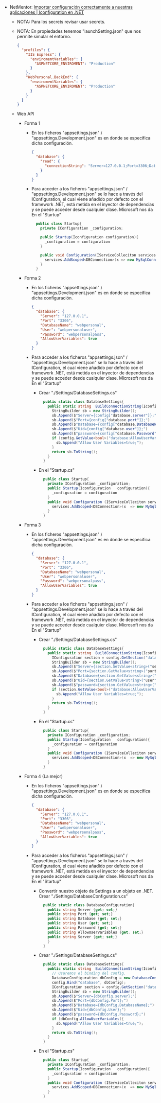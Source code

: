 - NetMentor: [Importar configuración correctamente a nuestras aplicaciones | Iconfiguration en .NET](https://www.youtube.com/watch?v=i1mUTXmwvlk)

  - NOTA: Para los secrets revisar usar secrets.
  - NOTA: En propiedades tenemos "launchSetting.json" que nos permite simular el entorno.

    ```json
    {
      "profiles": {
        "IIS Express": {
          "enviromentVariables": {
            "ASPNETCORE_ENVIROMENT": "Production"
          }
        },
        "WebPersonal.BackEnd": {
          "enviromentVariables": {
            "ASPNETCORE_ENVIROMENT": "Production"
          }
        }
      }
    }
    ```

  - Web API

    - Forma 1

      - En los ficheros "appsettings.json" / "appsettings.Development.json" es en donde se especifica dicha configuración.
        ```json
        {
          "database": {
            "read": {
              "connectionString": "Server=127.0.0.1;Port=3306;Database=webpersonal;Uid=webpersonaluser;password=webpersonalpass;Allow User Variables=true"
            }
          }
        }
        ```
      - Para acceder a los ficheros "appsettings.json" / "appsettings.Development.json" se lo hace a través del IConfiguration, el cual viene añadido por defecto con el framework .NET, está metida en el inyector de dependencias y se puede acceder desde cualquier clase. Microsoft nos da En el "Startup"

        ```cs
          public class Startup{
            private IConfiguration _configuration;

            public Startup(Iconfiguration configuration){
              _configuration = configuration
            }

            public void Configuration(IServiceColleciton services){
              services.AddScoped<DBConnection>(x => new MySqlConnection(_configuration["database:read:connectionString"]))
            }
          }
        ```

    - Forma 2

      - En los ficheros "appsettings.json" / "appsettings.Development.json" es en donde se especifica dicha configuración.
        ```json
        {
          "database": {
            "Server": "127.0.0.1",
            "Port": "3306",
            "DatabaseName": "webpersonal",
            "User": "webpersonaluser",
            "Password": "webpersonalpass",
            "AllowUserVariables": true
          }
        }
        ```
      - Para acceder a los ficheros "appsettings.json" / "appsettings.Development.json" se lo hace a través del IConfiguration, el cual viene añadido por defecto con el framework .NET, está metida en el inyector de dependencias y se puede acceder desde cualquier clase. Microsoft nos da En el "Startup"

        - Crear "./Settings/DatabaseSettings.cs"

          ```cs
            public static class DatabaseSettings{
              public static string  BuildConnectionString(Iconfiguration config){
                StringBuilder sb = new StringBuilder();
                sb.Append($"Server={config["database.server"]};")
                sb.Append($"Port={config["database.port"]};")
                sb.Append($"Database={config["database.DatabaseName"]};")
                sb.Append($"Uid={config["database.user"]};")
                sb.Append($"password={config["database.Password"]};")
                if (config.GetValue<bool>("database:AllowUserVariables" ) == true){
                  sb.Append("Allow User Variables=true;");
                }
                return sb.ToString();
              }
            }
          ```

        - En el "Startup.cs"

          ```cs
            public class Startup{
              private IConfiguration _configuration;
              public Startup(Iconfiguration   configuration){
                _configuration = configuration
              }
              public void Configuration (IServiceColleciton services){
                services.AddScoped<DBConnection>(x  => new MySqlConnection (DatabaseSettings. BuildConnectionString  (_configuration))
              }
            }
          ```

    - Forma 3

      - En los ficheros "appsettings.json" / "appsettings.Development.json" es en donde se especifica dicha configuración.

        ```json
        {
          "database": {
            "Server": "127.0.0.1",
            "Port": "3306",
            "DatabaseName": "webpersonal",
            "User": "webpersonaluser",
            "Password": "webpersonalpass",
            "AllowUserVariables": true
          }
        }
        ```

      - Para acceder a los ficheros "appsettings.json" / "appsettings.Development.json" se lo hace a través del IConfiguration, el cual viene añadido por defecto con el framework .NET, está metida en el inyector de dependencias y se puede acceder desde cualquier clase. Microsoft nos da En el "Startup"

        - Crear "./Settings/DatabaseSettings.cs"

          ```cs
            public static class DatabaseSettings{
              public static string  BuildConnectionString(Iconfiguration config){
                IConfiguration section = config.GetSection("databse");
                StringBuilder sb = new StringBuilder();
                sb.Append($"Server={section.GetValue<string>("server")};")
                sb.Append($"Port={section.GetValue<string>("port")};")
                sb.Append($"Database={section.GetValue<string>("DatabaseName")};")
                sb.Append($"Uid={section.GetValue<string>("user")};")
                sb.Append($"password={section.GetValue<string>("Password")};")
                if (section.GetValue<bool>("database:AllowUserVariables" ) == true){
                  sb.Append("Allow User Variables=true;");
                }
                return sb.ToString();
              }
            }
          ```

        - En el "Startup.cs"

          ```cs
            public class Startup{
              private IConfiguration _configuration;
              public Startup(Iconfiguration   configuration){
                _configuration = configuration
              }
              public void Configuration (IServiceColleciton services){
                services.AddScoped<DBConnection>(x  => new MySqlConnection (DatabaseSettings. BuildConnectionString  (_configuration))
              }
            }
          ```

    - Forma 4 (La mejor)

      - En los ficheros "appsettings.json" / "appsettings.Development.json" es en donde se especifica dicha configuración.

        ```json
        {
          "database": {
            "Server": "127.0.0.1",
            "Port": "3306",
            "DatabaseName": "webpersonal",
            "User": "webpersonaluser",
            "Password": "webpersonalpass",
            "AllowUserVariables": true
          }
        }
        ```

      - Para acceder a los ficheros "appsettings.json" / "appsettings.Development.json" se lo hace a través del IConfiguration, el cual viene añadido por defecto con el framework .NET, está metida en el inyector de dependencias y se puede acceder desde cualquier clase. Microsoft nos da En el "Startup"

        - Convertir nuestro objeto de Settings a un objeto en .NET. Crear "./Settings/DatabaseConfiguration.cs"

          ```cs
            public static class DatabaseConfiguration{
              public string Server {get; set;}
              public string Port {get; set;}
              public string Database {get; set;}
              public string User {get; set;}
              public string Password {get; set;}
              public string AllowUserVariables {get; set;}
              public string Server {get; set;}
              }
            }
          ```

        - Crear "./Settings/DatabaseSettings.cs"

          ```cs
            public static class DatabaseSettings{
              public static string  BuildConnectionString(Iconfiguration config){
                // Usaremos el binding del config.
                DatabaseConfiguration dbConfig = new DatabaseConfiguration();
                config.Bind("database", dbConfig);
                IConfiguration section = config.GetSection("databse");
                StringBuilder sb = new StringBuilder();
                sb.Append($"Server={dbConfig.server};")
                sb.Append($"Port={dbConfig.Port};")
                sb.Append($"Database={dbConfig.DatabaseName};")
                sb.Append($"Uid={dbConfig.User};")
                sb.Append($"password={dbConfig.Password};")
                if (dbConfig.AllowUserVariables){
                  sb.Append("Allow User Variables=true;");
                }
                return sb.ToString();
              }
            }
          ```

        - En el "Startup.cs"

          ```cs
            public class Startup{
              private IConfiguration _configuration;
              public Startup(Iconfiguration   configuration){
                _configuration = configuration
              }
              public void Configuration (IServiceColleciton services){
                services.AddScoped<DBConnection>(x  => new MySqlConnection (DatabaseSettings. BuildConnectionString  (_configuration))
              }
            }
          ```
